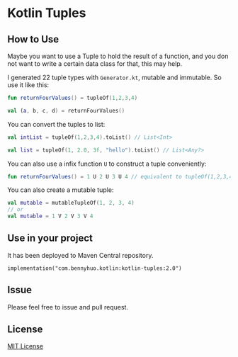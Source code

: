 # Kotlin Tuples

## How to Use

Maybe you want to use a Tuple to hold the result of a function, and you don not want to write a certain data class for that, this may help.

I generated 22 tuple types with `Generator.kt`, mutable and immutable. So use it like this:

```kotlin
fun returnFourValues() = tupleOf(1,2,3,4)

val (a, b, c, d) = returnFourValues()
``` 

You can convert the tuples to list:

```kotlin
val intList = tupleOf(1,2,3,4).toList() // List<Int>

val list = tupleOf(1, 2.0, 3f, "hello").toList() // List<Any?>
```

You can also use a infix function `U` to construct a tuple conveniently:

```kotlin
fun returnFourValues() = 1 U 2 U 3 U 4 // equivalent to tupleOf(1,2,3,4)
```

You can also create a mutable tuple:

```kotlin
val mutable = mutableTupleOf(1, 2, 3, 4)
// or
val mutable = 1 V 2 V 3 V 4
```

## Use in your project

It has been deployed to Maven Central repository.

```
implementation("com.bennyhuo.kotlin:kotlin-tuples:2.0")
```

## Issue

Please feel free to issue and pull request.

## License

[MIT License](LICENSE)
